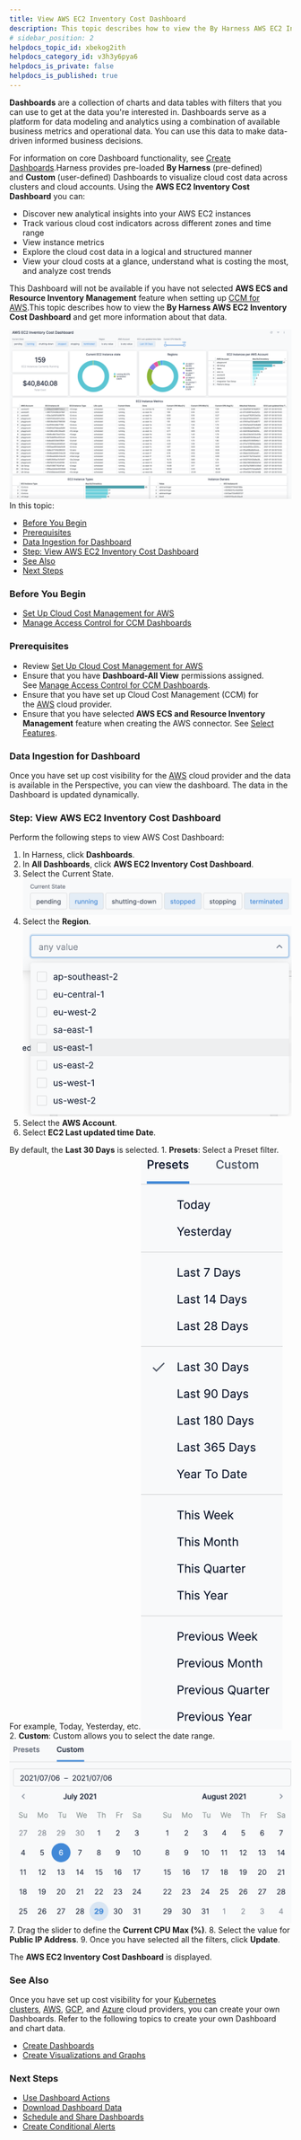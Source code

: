```yaml
---
title: View AWS EC2 Inventory Cost Dashboard
description: This topic describes how to view the By Harness AWS EC2 Inventory Cost Dashboard and get more information about that data.
# sidebar_position: 2
helpdocs_topic_id: xbekog2ith
helpdocs_category_id: v3h3y6pya6
helpdocs_is_private: false
helpdocs_is_published: true
---
```


**Dashboards** are a collection of charts and data tables with filters that you can use to get at the data you're interested in. Dashboards serve as a platform for data modeling and analytics using a combination of available business metrics and operational data. You can use this data to make data-driven informed business decisions.

For information on core Dashboard functionality, see [Create Dashboards](/article/ardf4nbvcy-create-dashboards).Harness provides pre-loaded **By Harness** (pre-defined) and **Custom** (user-defined) Dashboards to visualize cloud cost data across clusters and cloud accounts. Using the **AWS EC2 Inventory Cost Dashboard** you can:

* Discover new analytical insights into your AWS EC2 instances
* Track various cloud cost indicators across different zones and time range
* View instance metrics
* Explore the cloud cost data in a logical and structured manner
* View your cloud costs at a glance, understand what is costing the most, and analyze cost trends

This Dashboard will not be available if you have not selected **AWS ECS and Resource Inventory Management** feature when setting up [CCM for AWS](https://ngdocs.harness.io/article/80vbt5jv0q-set-up-cost-visibility-for-aws).This topic describes how to view the **By Harness AWS EC2 Inventory Cost Dashboard** and get more information about that data.

![](./static/view-aws-ec-2-inventory-cost-dashboard-56.png)In this topic:

* [Before You Begin](https://ngdocs.harness.io/article/xbekog2ith-view-aws-ec-2-inventory-cost-dashboard#undefined)
* [Prerequisites](https://ngdocs.harness.io/article/xbekog2ith-view-aws-ec-2-inventory-cost-dashboard#prerequisites)
* [Data Ingestion for Dashboard](https://ngdocs.harness.io/article/xbekog2ith-view-aws-ec-2-inventory-cost-dashboard#undefined)
* [Step: View AWS EC2 Inventory Cost Dashboard](https://ngdocs.harness.io/article/xbekog2ith-view-aws-ec-2-inventory-cost-dashboard#undefined)
* [See Also](https://ngdocs.harness.io/article/xbekog2ith-view-aws-ec-2-inventory-cost-dashboard#see_also)
* [Next Steps](https://ngdocs.harness.io/article/xbekog2ith-view-aws-ec-2-inventory-cost-dashboard#next_steps)

### Before You Begin

* [Set Up Cloud Cost Management for AWS](/article/80vbt5jv0q-set-up-cost-visibility-for-aws)
* [Manage Access Control for CCM Dashboards](/article/ng6yaxqi2r-manage-access-control-for-ccm-dashboards)

### Prerequisites

* Review [Set Up Cloud Cost Management for AWS](/article/80vbt5jv0q-set-up-cost-visibility-for-aws)
* Ensure that you have **Dashboard-All View** permissions assigned. See [Manage Access Control for CCM Dashboards](/article/ng6yaxqi2r-manage-access-control-for-ccm-dashboards).
* Ensure that you have set up Cloud Cost Management (CCM) for the [AWS](https://ngdocs.harness.io/article/80vbt5jv0q-set-up-cost-visibility-for-aws) cloud provider.
* Ensure that you have selected **AWS ECS and Resource Inventory Management** feature when creating the AWS connector. See [Select Features](/article/80vbt5jv0q-set-up-cost-visibility-for-aws#step_3_select_features).

### Data Ingestion for Dashboard

Once you have set up cost visibility for the [AWS](https://ngdocs.harness.io/article/80vbt5jv0q-set-up-cost-visibility-for-aws) cloud provider and the data is available in the Perspective, you can view the dashboard. The data in the Dashboard is updated dynamically.

### Step: View AWS EC2 Inventory Cost Dashboard

Perform the following steps to view AWS Cost Dashboard:

1. In Harness, click **Dashboards**.
2. In **All Dashboards**, click **AWS EC2 Inventory Cost Dashboard**.
3. Select the Current State.![](./static/view-aws-ec-2-inventory-cost-dashboard-57.png)
4. Select the **Region**.![](./static/view-aws-ec-2-inventory-cost-dashboard-58.png)
5. Select the **AWS Account**.
6. Select **EC2 Last updated time Date**.  
  
By default, the **Last 30 Days** is selected.
	1. **Presets**: Select a Preset filter. For example, Today, Yesterday, etc.[![](./static/view-aws-ec-2-inventory-cost-dashboard-59.png)](./static/view-aws-ec-2-inventory-cost-dashboard-59.png)
	2. **Custom**: Custom allows you to select the date range.[![](./static/view-aws-ec-2-inventory-cost-dashboard-61.png)](./static/view-aws-ec-2-inventory-cost-dashboard-61.png)
7. Drag the slider to define the **Current CPU Max (%)**.
8. Select the value for **Public IP Address**.
9. Once you have selected all the filters, click **Update**.  
  
The **AWS EC2 Inventory Cost Dashboard** is displayed.

### See Also

Once you have set up cost visibility for your [Kubernetes clusters](/article/ltt65r6k39-set-up-cost-visibility-for-kubernetes), [AWS](/article/80vbt5jv0q-set-up-cost-visibility-for-aws), [GCP](/article/kxnsritjls-set-up-cost-visibility-for-gcp), and [Azure](/article/v682mz6qfd-set-up-cost-visibility-for-azure) cloud providers, you can create your own Dashboards. Refer to the following topics to create your own Dashboard and chart data.

* [Create Dashboards](/article/ardf4nbvcy-create-dashboards)
* [Create Visualizations and Graphs](/article/n2jqctdt7c-create-visualizations-and-graphs)

### Next Steps

* [Use Dashboard Actions](https://ngdocs.harness.io/article/y1oh7mkwmh-use-dashboard-actions)
* [Download Dashboard Data](https://ngdocs.harness.io/article/op59lb1pxv-download-dashboard-data)
* [Schedule and Share Dashboards](/article/35gfke0rl8-share-dashboards)
* [Create Conditional Alerts](https://ngdocs.harness.io/article/ro0i58mvby-create-conditional-alerts)

